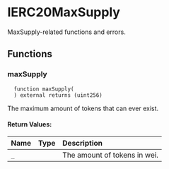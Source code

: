 # IERC20MaxSupply

MaxSupply-related functions and errors.



## Functions
### maxSupply
```solidity
  function maxSupply(
  ) external returns (uint256)
```
The maximum amount of tokens that can ever exist.



#### Return Values:
| Name                           | Type          | Description                                                                  |
| :----------------------------- | :------------ | :--------------------------------------------------------------------------- |
|`_`|  | The amount of tokens in wei.





